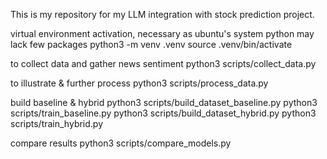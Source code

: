 This is my repository for my LLM integration with stock prediction project.

virtual environment activation, necessary as ubuntu's system python may lack few packages 
    python3 -m venv .venv
    source .venv/bin/activate

to collect data and gather news sentiment
    python3 scripts/collect_data.py

to illustrate & further process
    python3 scripts/process_data.py



build baseline & hybrid
    python3 scripts/build_dataset_baseline.py
    python3 scripts/train_baseline.py
    python3 scripts/build_dataset_hybrid.py
    python3 scripts/train_hybrid.py

compare results
    python3 scripts/compare_models.py


